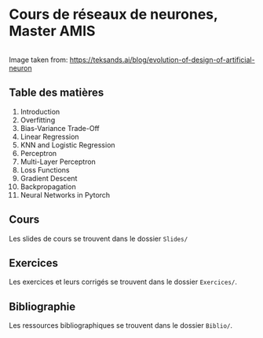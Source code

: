 # Cours de réseaux de neurones, Master AMIS

<img src=""/>

Image taken from: https://teksands.ai/blog/evolution-of-design-of-artificial-neuron


## Table des matières

1.  Introduction
2.  Overfitting
3.  Bias-Variance Trade-Off
4.  Linear Regression
5.  KNN and Logistic Regression
6.  Perceptron
7.  Multi-Layer Perceptron
8.  Loss Functions
9.  Gradient Descent
10. Backpropagation
11. Neural Networks in Pytorch

## Cours

Les slides de cours se trouvent dans le dossier `Slides/`

## Exercices

Les exercices et leurs corrigés se trouvent dans le dossier `Exercices/`.

## Bibliographie

Les ressources bibliographiques se trouvent dans le dossier `Biblio/`.
